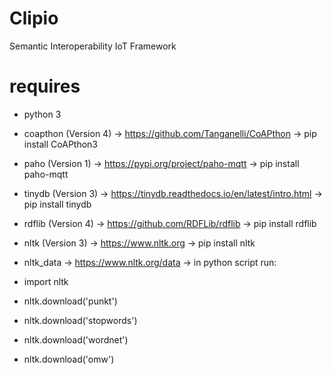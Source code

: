 # Clipio
Semantic Interoperability IoT Framework

# requires
* python 3
* coapthon (Version 4) -> https://github.com/Tanganelli/CoAPthon -> pip install CoAPthon3
* paho (Version 1) -> https://pypi.org/project/paho-mqtt -> pip install paho-mqtt
* tinydb (Version 3) -> https://tinydb.readthedocs.io/en/latest/intro.html -> pip install tinydb
* rdflib (Version 4) -> https://github.com/RDFLib/rdflib -> pip install rdflib
* nltk (Version 3) -> https://www.nltk.org -> pip install nltk

* nltk_data -> https://www.nltk.org/data -> in python script run:
* import nltk
* nltk.download('punkt')
* nltk.download('stopwords')
* nltk.download('wordnet')
* nltk.download('omw')
